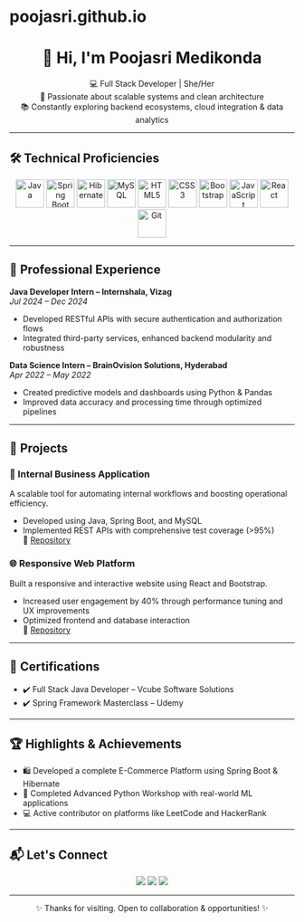 # poojasri.github.io

<h1 align="center">👋 Hi, I'm Poojasri Medikonda</h1>

<p align="center">
💻 Full Stack Developer | She/Her<br/>
🚀 Passionate about scalable systems and clean architecture<br/>
📚 Constantly exploring backend ecosystems, cloud integration & data analytics
</p>

---

## 🛠️ Technical Proficiencies

<p align="center">
  <!-- Core Backend -->
  <img src="https://cdn.jsdelivr.net/gh/devicons/devicon/icons/java/java-original.svg" alt="Java" width="50" height="50"/>
  <img src="https://cdn.jsdelivr.net/gh/devicons/devicon/icons/spring/spring-original.svg" alt="Spring Boot" width="50" height="50"/>
  <img src="https://cdn.jsdelivr.net/gh/devicons/devicon/icons/hibernate/hibernate-plain.svg" alt="Hibernate" width="50" height="50"/>
  <img src="https://cdn.jsdelivr.net/gh/devicons/devicon/icons/mysql/mysql-original.svg" alt="MySQL" width="50" height="50"/>

  <!-- Frontend -->
  <img src="https://cdn.jsdelivr.net/gh/devicons/devicon/icons/html5/html5-original.svg" alt="HTML5" width="50" height="50"/>
  <img src="https://cdn.jsdelivr.net/gh/devicons/devicon/icons/css3/css3-original.svg" alt="CSS3" width="50" height="50"/>
  <img src="https://cdn.jsdelivr.net/gh/devicons/devicon/icons/bootstrap/bootstrap-original.svg" alt="Bootstrap" width="50" height="50"/>
  <img src="https://cdn.jsdelivr.net/gh/devicons/devicon/icons/javascript/javascript-original.svg" alt="JavaScript" width="50" height="50"/>
  <img src="https://cdn.jsdelivr.net/gh/devicons/devicon/icons/react/react-original.svg" alt="React" width="50" height="50"/>

  <!-- Tools -->
  <img src="https://cdn.jsdelivr.net/gh/devicons/devicon/icons/git/git-original.svg" alt="Git" width="50" height="50"/>
</p>


---

## 💼 Professional Experience

**Java Developer Intern – Internshala, Vizag**  
*Jul 2024 – Dec 2024*  
- Developed RESTful APIs with secure authentication and authorization flows  
- Integrated third-party services, enhanced backend modularity and robustness

**Data Science Intern – BrainOvision Solutions, Hyderabad**  
*Apr 2022 – May 2022*  
- Created predictive models and dashboards using Python & Pandas  
- Improved data accuracy and processing time through optimized pipelines  

---

## 📂 Projects

### 🔧 Internal Business Application  
A scalable tool for automating internal workflows and boosting operational efficiency.  
- Developed using Java, Spring Boot, and MySQL  
- Implemented REST APIs with comprehensive test coverage (>95%)  
🔗 [Repository](https://github.com/poojasrimedikonda/internal-application)

### 🌐 Responsive Web Platform  
Built a responsive and interactive website using React and Bootstrap.  
- Increased user engagement by 40% through performance tuning and UX improvements  
- Optimized frontend and database interaction  
🔗 [Repository](https://github.com/poojasrimedikonda/responsive-website)

---

## 📜 Certifications

- ✔️ Full Stack Java Developer – Vcube Software Solutions  
- ✔️ Spring Framework Masterclass – Udemy  

---

## 🏆 Highlights & Achievements

- 🛍️ Developed a complete E-Commerce Platform using Spring Boot & Hibernate  
- 🧠 Completed Advanced Python Workshop with real-world ML applications  
- 💻 Active contributor on platforms like LeetCode and HackerRank  

---

## 📬 Let's Connect

<p align="center">
  <a href="https://www.linkedin.com/in/poojasrimedikonda23/"><img src="https://img.shields.io/badge/LinkedIn-blue?style=for-the-badge&logo=linkedin&logoColor=white"/></a>
  <a href="mailto:poojasrimedikonda@gmail.com"><img src="https://img.shields.io/badge/Email-D14836?style=for-the-badge&logo=gmail&logoColor=white"/></a>
  <a href="https://github.com/poojasrimedikonda"><img src="https://img.shields.io/badge/GitHub-181717?style=for-the-badge&logo=github&logoColor=white"/></a>
</p>

---

<p align="center">✨ Thanks for visiting. Open to collaboration & opportunities! ✨</p>
